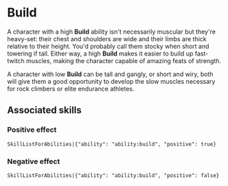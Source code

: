 # Build

A character with a high **Build** ability isn't necessarily muscular but they're heavy-set: their chest and shoulders are wide and their limbs are thick relative to their height. You'd probably call them stocky when short and towering if tall. Either way, a high **Build** makes it easier to build up fast-twitch muscles, making the character capable of amazing feats of strength.

A character with low **Build** can be tall and gangly, or short and wiry, both will give them a good opportunity to develop the slow muscles necessary for rock climbers or elite endurance athletes.

## Associated skills

### Positive effect

`SkillListForAbilities|{"ability": "ability:build", "positive": true}`

### Negative effect

`SkillListForAbilities|{"ability": "ability:build", "positive": false}`